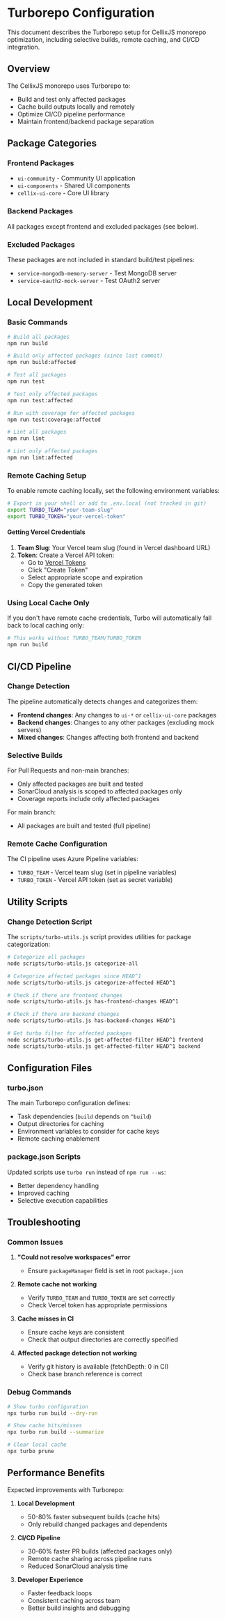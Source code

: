 # Turborepo Configuration

This document describes the Turborepo setup for CellixJS monorepo optimization, including selective builds, remote caching, and CI/CD integration.

## Overview

The CellixJS monorepo uses Turborepo to:
- Build and test only affected packages
- Cache build outputs locally and remotely 
- Optimize CI/CD pipeline performance
- Maintain frontend/backend package separation

## Package Categories

### Frontend Packages
- `ui-community` - Community UI application
- `ui-components` - Shared UI components
- `cellix-ui-core` - Core UI library

### Backend Packages
All packages except frontend and excluded packages (see below).

### Excluded Packages
These packages are not included in standard build/test pipelines:
- `service-mongodb-memory-server` - Test MongoDB server
- `service-oauth2-mock-server` - Test OAuth2 server

## Local Development

### Basic Commands

```bash
# Build all packages
npm run build

# Build only affected packages (since last commit)
npm run build:affected

# Test all packages  
npm run test

# Test only affected packages
npm run test:affected

# Run with coverage for affected packages
npm run test:coverage:affected

# Lint all packages
npm run lint

# Lint only affected packages  
npm run lint:affected
```

### Remote Caching Setup

To enable remote caching locally, set the following environment variables:

```bash
# Export in your shell or add to .env.local (not tracked in git)
export TURBO_TEAM="your-team-slug"
export TURBO_TOKEN="your-vercel-token"
```

#### Getting Vercel Credentials

1. **Team Slug**: Your Vercel team slug (found in Vercel dashboard URL)
2. **Token**: Create a Vercel API token:
   - Go to [Vercel Tokens](https://vercel.com/account/tokens)
   - Click "Create Token"
   - Select appropriate scope and expiration
   - Copy the generated token

### Using Local Cache Only

If you don't have remote cache credentials, Turbo will automatically fall back to local caching only:

```bash
# This works without TURBO_TEAM/TURBO_TOKEN
npm run build
```

## CI/CD Pipeline

### Change Detection

The pipeline automatically detects changes and categorizes them:

- **Frontend changes**: Any changes to `ui-*` or `cellix-ui-core` packages
- **Backend changes**: Changes to any other packages (excluding mock servers)
- **Mixed changes**: Changes affecting both frontend and backend

### Selective Builds

For Pull Requests and non-main branches:
- Only affected packages are built and tested
- SonarCloud analysis is scoped to affected packages only
- Coverage reports include only affected packages

For main branch:
- All packages are built and tested (full pipeline)

### Remote Cache Configuration

The CI pipeline uses Azure Pipeline variables:
- `TURBO_TEAM` - Vercel team slug (set in pipeline variables)
- `TURBO_TOKEN` - Vercel API token (set as secret variable)

## Utility Scripts

### Change Detection Script

The `scripts/turbo-utils.js` script provides utilities for package categorization:

```bash
# Categorize all packages
node scripts/turbo-utils.js categorize-all

# Categorize affected packages since HEAD^1
node scripts/turbo-utils.js categorize-affected HEAD^1

# Check if there are frontend changes
node scripts/turbo-utils.js has-frontend-changes HEAD^1

# Check if there are backend changes  
node scripts/turbo-utils.js has-backend-changes HEAD^1

# Get turbo filter for affected packages
node scripts/turbo-utils.js get-affected-filter HEAD^1 frontend
node scripts/turbo-utils.js get-affected-filter HEAD^1 backend
```

## Configuration Files

### turbo.json

The main Turborepo configuration defines:
- Task dependencies (`build` depends on `^build`)
- Output directories for caching
- Environment variables to consider for cache keys
- Remote caching enablement

### package.json Scripts

Updated scripts use `turbo run` instead of `npm run --ws`:
- Better dependency handling
- Improved caching
- Selective execution capabilities

## Troubleshooting

### Common Issues

1. **"Could not resolve workspaces" error**
   - Ensure `packageManager` field is set in root `package.json`

2. **Remote cache not working**
   - Verify `TURBO_TEAM` and `TURBO_TOKEN` are set correctly
   - Check Vercel token has appropriate permissions

3. **Cache misses in CI**
   - Ensure cache keys are consistent
   - Check that output directories are correctly specified

4. **Affected package detection not working**
   - Verify git history is available (fetchDepth: 0 in CI)
   - Check base branch reference is correct

### Debug Commands

```bash
# Show turbo configuration
npx turbo run build --dry-run

# Show cache hits/misses
npx turbo run build --summarize

# Clear local cache
npx turbo prune
```

## Performance Benefits

Expected improvements with Turborepo:

1. **Local Development**
   - 50-80% faster subsequent builds (cache hits)
   - Only rebuild changed packages and dependents

2. **CI/CD Pipeline**  
   - 30-60% faster PR builds (affected packages only)
   - Remote cache sharing across pipeline runs
   - Reduced SonarCloud analysis time

3. **Developer Experience**
   - Faster feedback loops
   - Consistent caching across team
   - Better build insights and debugging